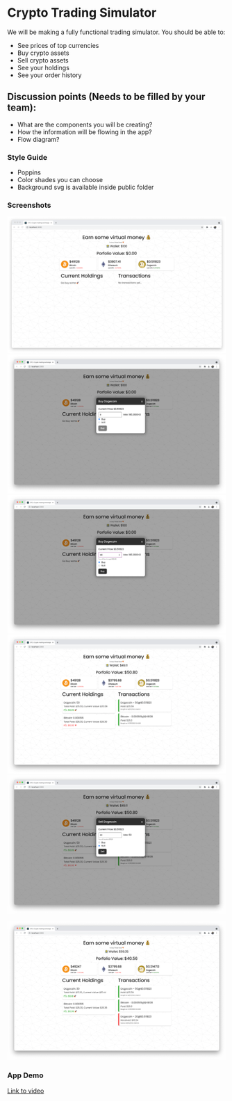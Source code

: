 # Crypto Trading Simulator
 
We will be making a fully functional trading simulator. You should be able to:
- See prices of top currencies
- Buy crypto assets
- Sell crypto assets
- See your holdings
- See your order history


## Discussion points (Needs to be filled by your team):
- What are the components you will be creating?
- How the information will be flowing in the app?
- Flow diagram?



### Style Guide
- Poppins
- Color shades you can choose
- Background svg is available inside public folder

### Screenshots
![](./screenshots/starting_point.png)
![](./screenshots/buy-state.png)
![](./screenshots/buy-amount.png)
![](./screenshots/after-buy-transactions.png)
![](./screenshots/sell-state.png)

![](./screenshots/after-sell.png)

### App Demo
[Link to video](./screenshots/crypto-demo.mp4)